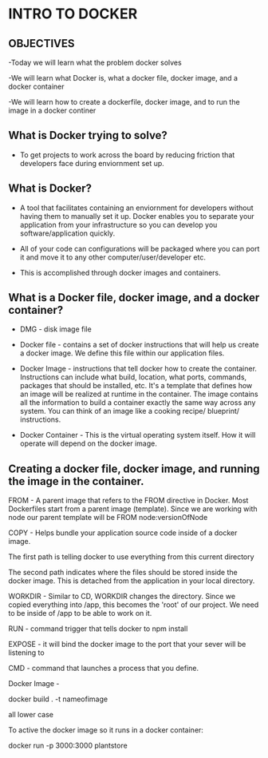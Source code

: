 # INTRO TO DOCKER

## OBJECTIVES

-Today we will learn what the problem docker solves

-We will learn what Docker is, what a docker file, docker image, and a docker container

-We will learn how to create a dockerfile, docker image, and to run the image in a docker continer


## What is Docker trying to solve?
- To get projects to work across the board by reducing friction that developers face during enviornment set up.


## What is Docker?
- A tool that facilitates containing an enviornment for developers without having them to manually set it up. Docker enables you to separate your application from your infrastructure so you can develop you software/application quickly.

- All of your code can configurations will be packaged where you can port it and move it to any other computer/user/developer etc.

- This is accomplished through docker images and containers.

## What is a Docker file, docker image, and a docker container?
- DMG - disk image file

- Docker file - contains a set of docker instructions that will help us create a docker image. We define this file within our application files.

- Docker Image - instructions that tell docker how to create the container. Instructions can include what build, location, what ports, commands, packages that should be installed, etc. It's a template that defines how an image will be realized at runtime in the container. The image contains all the information to build a container exactly the same way across any system. You can think of an image like a cooking recipe/ blueprint/ instructions.

- Docker Container - This is the virtual operating system itself. How it will operate will depend on the docker image.


## Creating a docker file, docker image, and running the image in the container.

FROM - A parent image that refers to the FROM directive in Docker. Most Dockerfiles start from a parent image (template). Since we are working with node our parent template will be FROM node:versionOfNode

COPY - Helps bundle your application source code inside of a docker image.

The first path is telling docker to use everything from this current directory

The second path indicates where the files should be stored inside the docker image. This is detached from the application in your local directory.

WORKDIR - Similar to CD, WORKDIR changes the directory. Since we copied everything into /app, this becomes the 'root' of our project. We need to be inside of /app to be able to work on it.

RUN - command trigger that tells docker to npm install

EXPOSE - it will bind the docker image to the port that your sever will be listening to

CMD - command that launches a process that you define.

Docker Image -

docker build . -t nameofimage

all lower case


To active the docker image so it runs in a docker container:

docker run -p 3000:3000 plantstore